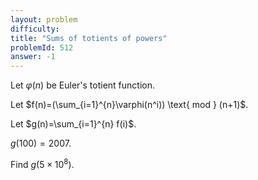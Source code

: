 ```yaml
---
layout: problem
difficulty: 
title: "Sums of totients of powers"
problemId: 512
answer: -1
---
```

Let $\varphi(n)$ be Euler's totient function.

 Let $f(n)=(\sum_{i=1}^{n}\varphi(n^i)) \text{ mod } (n+1)$.

 Let $g(n)=\sum_{i=1}^{n} f(i)$.

 $g(100)=2007$.

 Find $g(5 \times 10^8)$.